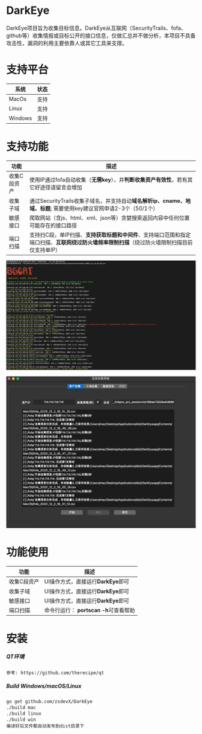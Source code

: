 # DarkEye

DarkEye项目旨为收集目标信息。DarkEye从互联网（SecurityTrails、fofa、github等）收集情报或目标公开的接口信息，仅做汇总并不做分析，本项目不具备攻击性，漏洞的利用主要依靠人或其它工具来支撑。


支持平台
===
|系统 |状态|
|--------------------------|----------------|
|MacOs | 支持|
|Linux | 支持|
|Windows | 支持|


支持功能
===
|功能 |描述|
|--------------------------|----------------|
|收集C段资产 | 使用IP通过fofa自动收集（**无需key**），并**判断收集资产有效性**，若有其它好途径请留言会增加|
|收集子域 | 通过SecurityTrails收集子域名，并支持自动**域名解析ip、cname、地域、标题**; 需要使用key建议官网申请2-3个（50/1个）|
|敏感接口 | 爬取网站（含js、html、xml、json等）贪婪搜索返回内容中任何位置可能存在的接口路径|
|端口扫描 | 支持扫C段，单IP扫描、**支持获取标题和中间件**、支持端口范围和指定端口扫描、**互联网绕过防火墙频率限制扫描**（绕过防火墙限制扫描目前仅支持单IP）|

![avatar](screenshot/portscan.jpg)

![avatar](screenshot/darkeye.jpg)


功能使用
===
|功能 |描述|
|--------------------------|----------------|
|收集C段资产| UI操作方式，直接运行**DarkEye**即可|
|收集子域| UI操作方式，直接运行**DarkEye**即可|
|敏感接口| UI操作方式，直接运行**DarkEye**即可|
|端口扫描 | 命令行运行： **portscan -h**可查看帮助|


安装
===

##### QT环境

```qt
参考: https://github.com/therecipe/qt
```

##### Build Windows/macOS/Linux

```golnag
go get github.com/zsdevX/DarkEye
./build mac
./build linux
./build win
编译好后文件都自动发布到dist目录下

```

